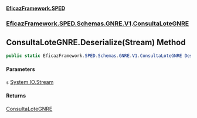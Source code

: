 #### [EficazFramework.SPED](EficazFrameworkSPED.md 'EficazFramework SPED')
### [EficazFramework.SPED.Schemas.GNRE.V1](EficazFramework.SPED.Schemas.GNRE.V1.md 'EficazFramework.SPED.Schemas.GNRE.V1').[ConsultaLoteGNRE](EficazFramework.SPED.Schemas.GNRE.V1/ConsultaLoteGNRE.md 'EficazFramework.SPED.Schemas.GNRE.V1.ConsultaLoteGNRE')

## ConsultaLoteGNRE.Deserialize(Stream) Method

```csharp
public static EficazFramework.SPED.Schemas.GNRE.V1.ConsultaLoteGNRE Deserialize(System.IO.Stream s);
```
#### Parameters

<a name='EficazFramework.SPED.Schemas.GNRE.V1.ConsultaLoteGNRE.Deserialize(System.IO.Stream).s'></a>

`s` [System.IO.Stream](https://docs.microsoft.com/en-us/dotnet/api/System.IO.Stream 'System.IO.Stream')

#### Returns
[ConsultaLoteGNRE](EficazFramework.SPED.Schemas.GNRE.V1/ConsultaLoteGNRE.md 'EficazFramework.SPED.Schemas.GNRE.V1.ConsultaLoteGNRE')